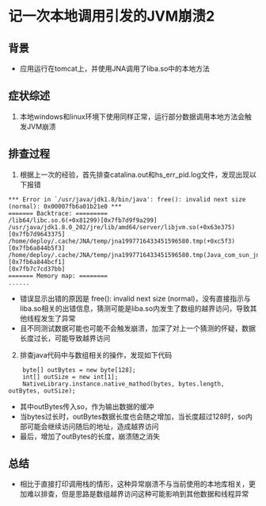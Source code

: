 # 记一次本地调用引发的JVM崩溃2
## 背景
* 应用运行在tomcat上，并使用JNA调用了liba.so中的本地方法

## 症状综述
1. 本地windows和linux环境下使用同样正常，运行部分数据调用本地方法会触发JVM崩溃

## 排查过程
1. 根据上一次的经验，首先排查catalina.out和hs_err_pid.log文件，发现出现以下报错
```
*** Error in `/usr/java/jdk1.8/bin/java': free(): invalid next size (normal): 0x00007fb6a01b21e0 ***
======= Backtrace: =========
/lib64/libc.so.6(+0x81299)[0x7fb7d9f9a299]
/usr/java/jdk1.8.0_202/jre/lib/amd64/server/libjvm.so(+0x63e375)[0x7fb7d9643375]
/home/deploy/.cache/JNA/temp/jna1997716433451596580.tmp(+0xc5f3)[0x7fb6a844b5f3]
/home/deploy/.cache/JNA/temp/jna1997716433451596580.tmp(Java_com_sun_jna_Native_invokeVoid+0x21)[0x7fb6a844bcf1]
[0x7fb7c7cd37bb]
======= Memory map: ========
......
```
* 错误显示出错的原因是 free(): invalid next size (normal)，没有直接指示与liba.so相关的出错信息，猜测可能是liba.so内发生了数组的越界访问，导致其他线程发生了异常
* 且不同测试数据可能也可能不会触发崩溃，加深了对上一个猜测的怀疑，数据长度过长，可能导致越界访问

2. 排查java代码中与数组相关的操作，发现如下代码
```
    byte[] outBytes = new byte[128];
    int[] outSize = new int[1];
    NativeLibrary.instance.native_mathod(bytes, bytes.length, outBytes, outSize);
```
* 其中outBytes传入so，作为输出数据的缓冲
* 当bytes过长时，outBytes数据长度也会随之增加，当长度超过128时，so内部可能会继续访问随后的地址，造成越界访问
* 最后，增加了outBytes的长度，崩溃随之消失

## 总结
* 相比于直接打印调用栈的情形，这种异常崩溃不与当前使用的本地库相关，更加难以排查，但是思路是数组越界访问这种可能影响到其他数据和线程异常

